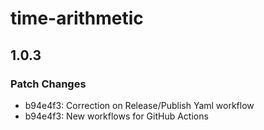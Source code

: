 # time-arithmetic

## 1.0.3

### Patch Changes

- b94e4f3: Correction on Release/Publish Yaml workflow
- b94e4f3: New workflows for GitHub Actions
